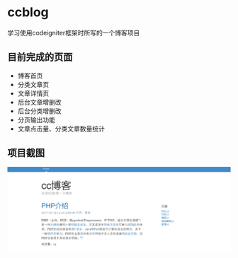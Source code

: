 # ccblog
学习使用codeigniter框架时所写的一个博客项目  
## 目前完成的页面

*  博客首页
*  分类文章页
*  文章详情页
*  后台文章增删改
*  后台分类增删改
*  分页输出功能
*  文章点击量、分类文章数量统计

## 项目截图
![首页](https://github.com/ccsqzr/ccblog/raw/master/image/index.png)
